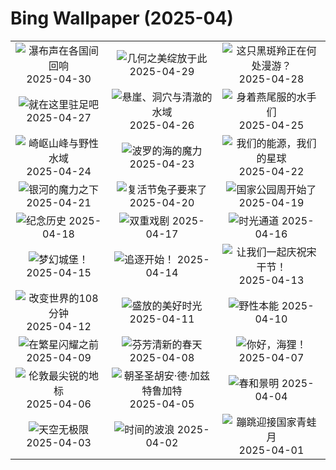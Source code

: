 # Bing Wallpaper (2025-04)

|  |  |  |
|:---:|:---:|:---:|
| ![](https://www.bing.com/th?id=OHR.FozdoIguacu2025_ZH-CN3781165595_400x240.jpg "瀑布声在各国间回响") 2025-04-30 | ![](https://www.bing.com/th?id=OHR.GardensVillandry_ZH-CN3660934263_400x240.jpg "几何之美绽放于此") 2025-04-29 | ![](https://www.bing.com/th?id=OHR.OrangeImpala_ZH-CN3417660107_400x240.jpg "这只黑斑羚正在何处漫游？") 2025-04-28 |
| ![](https://www.bing.com/th?id=OHR.RedwoodGrove_ZH-CN3339576686_400x240.jpg "就在这里驻足吧") 2025-04-27 | ![](https://www.bing.com/th?id=OHR.BrucePeninsula_ZH-CN3258296517_400x240.jpg "悬崖、洞穴与清澈的水域") 2025-04-26 | ![](https://www.bing.com/th?id=OHR.MagellanicPenguin_ZH-CN3177950090_400x240.jpg "身着燕尾服的水手们") 2025-04-25 |
| ![](https://www.bing.com/th?id=OHR.KenaiSpires_ZH-CN3045699778_400x240.jpg "崎岖山峰与野性水域") 2025-04-24 | ![](https://www.bing.com/th?id=OHR.BeachChairsSteinwarder_ZH-CN2947390092_400x240.jpg "波罗的海的魔力") 2025-04-23 | ![](https://www.bing.com/th?id=OHR.YellowstoneSpring_ZH-CN2643482467_400x240.jpg "我们的能源，我们的星球") 2025-04-22 |
| ![](https://www.bing.com/th?id=OHR.JoshuaStars_ZH-CN1375098210_400x240.jpg "银河的魔力之下") 2025-04-21 | ![](https://www.bing.com/th?id=OHR.BunnyLove_ZH-CN1145897965_400x240.jpg "复活节兔子要来了") 2025-04-20 | ![](https://www.bing.com/th?id=OHR.ZionValley_ZH-CN0611524754_400x240.jpg "国家公园周开始了") 2025-04-19 |
| ![](https://www.bing.com/th?id=OHR.GoremeTurkey_ZH-CN0255739302_400x240.jpg "纪念历史") 2025-04-18 | ![](https://www.bing.com/th?id=OHR.EcuadorBird_ZH-CN3676173654_400x240.jpg "双重戏剧") 2025-04-17 | ![](https://www.bing.com/th?id=OHR.KachinaBridge_ZH-CN3333793502_400x240.jpg "时光通道") 2025-04-16 |
| ![](https://www.bing.com/th?id=OHR.CerezoEnFlor_ZH-CN2951543796_400x240.jpg "梦幻城堡！") 2025-04-15 | ![](https://www.bing.com/th?id=OHR.SpottedDolphins_ZH-CN1257100316_400x240.jpg "追逐开始！") 2025-04-14 | ![](https://www.bing.com/th?id=OHR.ThailandPagodas_ZH-CN1143878296_400x240.jpg "让我们一起庆祝宋干节！") 2025-04-13 |
| ![](https://www.bing.com/th?id=OHR.SpaceFlight_ZH-CN0927394503_400x240.jpg "改变世界的108分钟") 2025-04-12 | ![](https://www.bing.com/th?id=OHR.TulipsWindmill_ZH-CN0665142956_400x240.jpg "盛放的美好时光") 2025-04-11 | ![](https://www.bing.com/th?id=OHR.LittleFoxes_ZH-CN8622806156_400x240.jpg "野性本能") 2025-04-10 |
| ![](https://www.bing.com/th?id=OHR.BlueNaxos_ZH-CN7863097040_400x240.jpg "在繁星闪耀之前") 2025-04-09 | ![](https://www.bing.com/th?id=OHR.SpringDaffodils_ZH-CN6737270212_400x240.jpg "芬芳清新的春天") 2025-04-08 | ![](https://www.bing.com/th?id=OHR.BeaverDay_ZH-CN2889563041_400x240.jpg "你好，海狸！") 2025-04-07 |
| ![](https://www.bing.com/th?id=OHR.ShardLondon2025_ZH-CN0722863055_400x240.jpg "伦敦最尖锐的地标") 2025-04-06 | ![](https://www.bing.com/th?id=OHR.GaztelugatxeSunset_ZH-CN0553703567_400x240.jpg "朝圣圣胡安·德·加兹特鲁加特") 2025-04-05 | ![](https://www.bing.com/th?id=OHR.QingMingY25_ZH-CN9818431198_400x240.jpg "春和景明") 2025-04-04 |
| ![](https://www.bing.com/th?id=OHR.SaguaroRainbow_ZH-CN0139056375_400x240.jpg "天空无极限") 2025-04-03 | ![](https://www.bing.com/th?id=OHR.UtahBadlands_ZH-CN9174002963_400x240.jpg "时间的波浪") 2025-04-02 | ![](https://www.bing.com/th?id=OHR.TicanFrog_ZH-CN8949758487_400x240.jpg "蹦跳迎接国家青蛙月") 2025-04-01 |
